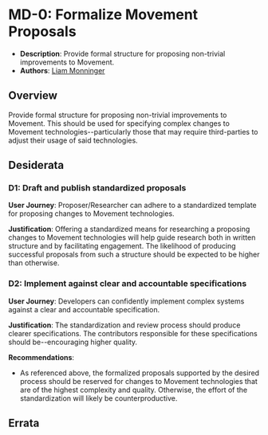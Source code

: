 # MD-0: Formalize Movement Proposals
- **Description**: Provide formal structure for proposing non-trivial improvements to Movement.
- **Authors**: [Liam Monninger](mailto:liam@movementlabs.xyz)


<!--
  This template is for drafting Desiderata. It ensures a structured representation of wishes, requirements, or needs related to the overarching objective mentioned in the title. After filling in the requisite fields, please delete these comments.

  Note that an MD number will be assigned by an editor. When opening a pull request to submit your MD, please use an abbreviated title in the filename, `md-draft_title_abbrev.md`.

  TODO: Remove this comment before finalizing.
-->

## Overview
Provide formal structure for proposing non-trivial improvements to Movement. This should be used for specifying complex changes to Movement technologies--particularly those that may require third-parties to adjust their usage of said technologies.

## Desiderata

<!--
  List out the specific desiderata. Each entry should consist of:

  1. Title: A concise name for the desideratum.
  2. User Journey: A one or two-sentence statement focusing on the "user" (could be a human, machine, software, etc.) and their interaction or experience.
  3. Description (optional): A more detailed explanation if needed.
  4. Justification: The reasoning behind the desideratum. Why is it necessary or desired?
  5. Recommendations (optional): Suggestions or guidance related to the desideratum.

  Format as:

  ### Desideratum Title

  **User Journey**: [user] can [action].

  **Description**: <More detailed explanation if needed (optional)>

  **Justification**: <Why this is a significant or required desideratum>

  **Recommendations**: <Any specific guidance or suggestions (optional)>

  TODO: Remove this comment before finalizing.
-->
### D1: Draft and publish standardized proposals
**User Journey**: Proposer/Researcher can adhere to a standardized template for proposing changes to Movement technologies.

**Justification**: Offering a standardized means for researching a proposing changes to Movement technologies will help guide research both in written structure and by facilitating engagement. The likelihood of producing successful proposals from such a structure should be expected to be higher than otherwise.

### D2: Implement against clear and accountable specifications
**User Journey**: Developers can confidently implement complex systems against a clear and accountable specification.

**Justification**: The standardization and review process should produce clearer specifications. The contributors responsible for these specifications should be--encouraging higher quality.

**Recommendations**:
- As referenced above, the formalized proposals supported by the desired process should be reserved for changes to Movement technologies that are of the highest complexity and quality. Otherwise, the effort of the standardization will likely be counterproductive.

## Errata
<!--
  Errata should be maintained after publication.

  1. **Transparency and Clarity**: An erratum acknowledges any corrections made post-publication, ensuring that readers are not misled and are always equipped with the most accurate information.

  2. **Accountability**: By noting errors openly, we maintain a high level of responsibility and ownership over our content. It’s an affirmation that we value precision and are ready to correct oversights.

  Each erratum should briefly describe the discrepancy and the correction made, accompanied by a reference to the date and version of the desiderata in which the error was identified.

  TODO: Maintain this comment.
-->
